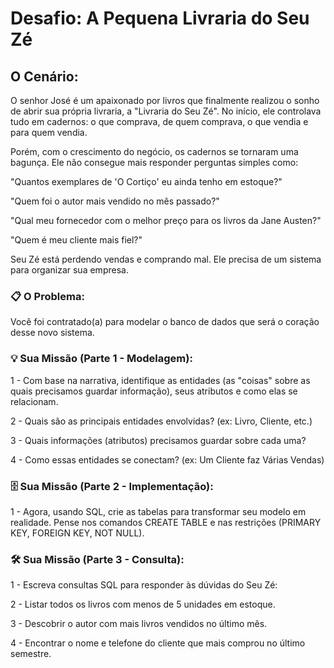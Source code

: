 # Desafio: A Pequena Livraria do Seu Zé
## O Cenário:

O senhor José é um apaixonado por livros que finalmente realizou o sonho de abrir sua própria livraria, a "Livraria do Seu Zé". No início, ele controlava tudo em cadernos: o que comprava, de quem comprava, o que vendia e para quem vendia.

Porém, com o crescimento do negócio, os cadernos se tornaram uma bagunça. Ele não consegue mais responder perguntas simples como:

"Quantos exemplares de 'O Cortiço' eu ainda tenho em estoque?"

"Quem foi o autor mais vendido no mês passado?"

"Qual meu fornecedor com o melhor preço para os livros da Jane Austen?"

"Quem é meu cliente mais fiel?"

Seu Zé está perdendo vendas e comprando mal. Ele precisa de um sistema para organizar sua empresa.

### 📋 O Problema:
Você foi contratado(a) para modelar o banco de dados que será o coração desse novo sistema.

### 💡 Sua Missão (Parte 1 - Modelagem):
1 - Com base na narrativa, identifique as entidades (as "coisas" sobre as quais precisamos guardar informação), seus atributos e como elas se relacionam.

2 - Quais são as principais entidades envolvidas? (ex: Livro, Cliente, etc.)

3 - Quais informações (atributos) precisamos guardar sobre cada uma?

4 - Como essas entidades se conectam? (ex: Um Cliente faz Várias Vendas)

### 🗄️ Sua Missão (Parte 2 - Implementação):
1 - Agora, usando SQL, crie as tabelas para transformar seu modelo em realidade. Pense nos comandos CREATE TABLE e nas restrições (PRIMARY KEY, FOREIGN KEY, NOT NULL).

### 🛠️ Sua Missão (Parte 3 - Consulta):
1 - Escreva consultas SQL para responder às dúvidas do Seu Zé:

2 - Listar todos os livros com menos de 5 unidades em estoque.

3 - Descobrir o autor com mais livros vendidos no último mês.

4 - Encontrar o nome e telefone do cliente que mais comprou no último semestre.
